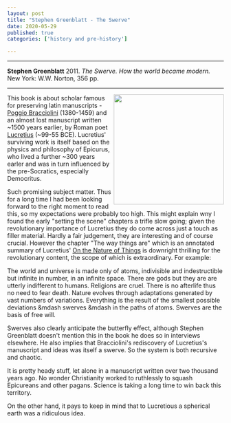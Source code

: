 ```yaml
---
layout: post
title: "Stephen Greenblatt - The Swerve"
date: 2020-05-29
published: true
categories: ['history and pre-history']

---
```



***
<b>Stephen Greenblatt</b> 2011. _The Swerve. How the world became modern._ New York: W.W. Norton, 356 pp.

***


<img align="right" src="https://upload.wikimedia.org/wikipedia/en/5/5d/The_Swerve_-_How_the_World_Became_Modern.jpg"  width="256"  alt="" />

This book is about scholar famous for preserving latin manuscripts - [Poggio Bracciolini](https://en.wikipedia.org/wiki/Poggio_Bracciolini) (1380-1459) and an almost lost manuscript written ~1500 years earlier, by Roman poet [Lucretius](https://en.wikipedia.org/wiki/Lucretius) (~99-55 BCE). Lucretius' surviving work is itself based on the physics and philosophy of Epicurus, who lived a further ~300 years earler and was in turn influenced by the pre-Socratics, especially Democritus.

Such promising subject matter. Thus for a long time I had been looking forward to the right moment to read this, so my expectations were probably too high.  This might explain wny I found the early "setting the scene" chapters a trifle slow going; given the revolutionary importance of Lucretius they do come across just a touch as filler material.  Hardly a fair judgement, they are interesting and of course crucial.  However the chapter "The way things are" which is an annotated summary of Lucretius' [On the Nature of Things](https://en.wikipedia.org/wiki/De_rerum_natura) is downright thrilling for the revolutionary content, the scope of which is extraordinary.  For example:  

The world and universe is made only of atoms, indivisible and indestructible but infinite in number, in an infinite space.  There are gods but they are are utterly indifferent to humans. Religions are cruel.  There is no afterlife thus no need to fear death.    Nature evolves through adaptations generated by vast numbers of variations.  Everything is the result of the smallest possible deviations &mdash swerves &mdash in the paths of atoms.  Swerves are the basis of free will.

Swerves also clearly anticipate the butterfly effect, although Stephen Greenblatt doesn't mention this in the book he does so in interviews elsewhere.  He also implies that Bracciolini's rediscovery of Lucretius's manuscript and ideas was itself a swerve.  So the system is both recursive and chaotic.

It is pretty heady stuff, let alone in a manuscript written over two thousand years ago.  No wonder Christianity worked to ruthlessly to squash Epicureans and other pagans.  Science is taking a long time to win back this territory.

On the other hand, it pays to keep in mind that to Lucretious a spherical earth was a ridiculous idea.    
